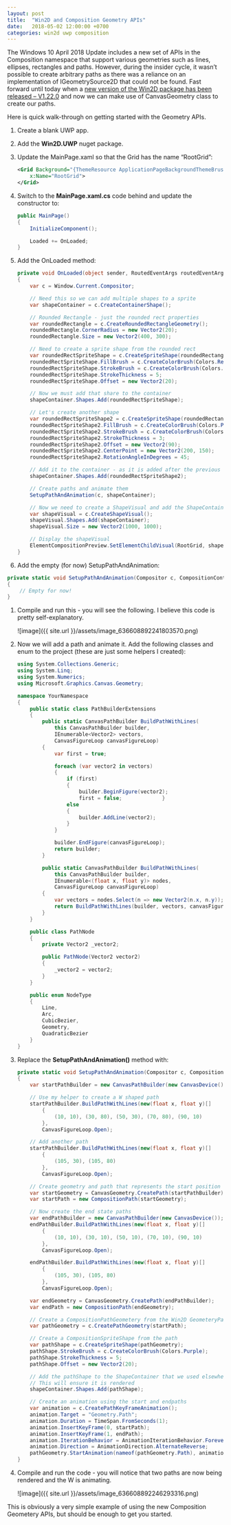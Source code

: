 ```yaml
---
layout: post
title:  "Win2D and Composition Geometry APIs"
date:   2018-05-02 12:00:00 +0700
categories: win2d uwp composition
---
```

The Windows 10 April 2018 Update includes a new set of APIs in the Composition namespace that support various geometries such as lines, ellipses, rectangles and paths. However, during the insider cycle, it wasn’t possible to create arbitrary paths as there was a reliance on an implementation of IGeometrySource2D that could not be found. Fast forward until today when a [new version of the Win2D package has been released – V1.22.0](https://blogs.msdn.microsoft.com/win2d/2018/05/02/win2d-1-22-0-igeometrysource2d-bugfixes-and-removal-of-8-1-support/) and now we can make use of CanvasGeometry class to create our paths.

Here is quick walk-through on getting started with the Geometry APIs.

1. Create a blank UWP app.

1. Add the **Win2D.UWP** nuget package.

1. Update the MainPage.xaml so that the Grid has the name “RootGrid”:

    ```xml
    <Grid Background="{ThemeResource ApplicationPageBackgroundThemeBrush}"
        x:Name="RootGrid">
    </Grid>
    ```

1. Switch to the **MainPage.xaml.cs** code behind and update the constructor to:

    ```csharp
    public MainPage()
    {
        InitializeComponent();

        Loaded += OnLoaded;
    }
    ```

1. Add the OnLoaded method:

    ```csharp
    private void OnLoaded(object sender, RoutedEventArgs routedEventArgs)
    {
        var c = Window.Current.Compositor;

        // Need this so we can add multiple shapes to a sprite
        var shapeContainer = c.CreateContainerShape();

        // Rounded Rectangle - just the rounded rect properties
        var roundedRectangle = c.CreateRoundedRectangleGeometry();
        roundedRectangle.CornerRadius = new Vector2(20);
        roundedRectangle.Size = new Vector2(400, 300);

        // Need to create a sprite shape from the rounded rect
        var roundedRectSpriteShape = c.CreateSpriteShape(roundedRectangle);
        roundedRectSpriteShape.FillBrush = c.CreateColorBrush(Colors.Red);
        roundedRectSpriteShape.StrokeBrush = c.CreateColorBrush(Colors.Green);
        roundedRectSpriteShape.StrokeThickness = 5;
        roundedRectSpriteShape.Offset = new Vector2(20);

        // Now we must add that share to the container
        shapeContainer.Shapes.Add(roundedRectSpriteShape);

        // Let's create another shape
        var roundedRectSpriteShape2 = c.CreateSpriteShape(roundedRectangle);
        roundedRectSpriteShape2.FillBrush = c.CreateColorBrush(Colors.Purple);
        roundedRectSpriteShape2.StrokeBrush = c.CreateColorBrush(Colors.Yellow);
        roundedRectSpriteShape2.StrokeThickness = 3;
        roundedRectSpriteShape2.Offset = new Vector2(90);
        roundedRectSpriteShape2.CenterPoint = new Vector2(200, 150);
        roundedRectSpriteShape2.RotationAngleInDegrees = 45;

        // Add it to the container - as it is added after the previous shape, it will appear on top
        shapeContainer.Shapes.Add(roundedRectSpriteShape2);

        // Create paths and animate them
        SetupPathAndAnimation(c, shapeContainer);

        // Now we need to create a ShapeVisual and add the ShapeContainer to it.
        var shapeVisual = c.CreateShapeVisual();
        shapeVisual.Shapes.Add(shapeContainer);
        shapeVisual.Size = new Vector2(1000, 1000);

        // Display the shapeVisual
        ElementCompositionPreview.SetElementChildVisual(RootGrid, shapeVisual);
    }
    ```

1. Add the empty (for now) SetupPathAndAnimation:

```csharp
private static void SetupPathAndAnimation(Compositor c, CompositionContainerShape shapeContainer)
{
    // Empty for now!
}
```

1. Compile and run this - you will see the following. I believe this code is pretty self-explanatory.

    ![image]({{ site.url }}/assets/image_636608892241803570.png)

1. Now we will add a path and animate it. Add the following classes and enum to the project (these are just some helpers I created):

    ```csharp
    using System.Collections.Generic;
    using System.Linq;
    using System.Numerics;
    using Microsoft.Graphics.Canvas.Geometry;

    namespace YourNamespace
    {
        public static class PathBuilderExtensions
        {
            public static CanvasPathBuilder BuildPathWithLines(
                this CanvasPathBuilder builder,
                IEnumerable<Vector2> vectors,
                CanvasFigureLoop canvasFigureLoop)
            {
                var first = true;

                foreach (var vector2 in vectors)
                {
                    if (first)
                    {
                        builder.BeginFigure(vector2);
                        first = false;             }
                    else
                    {
                        builder.AddLine(vector2);
                    }
                }

                builder.EndFigure(canvasFigureLoop);
                return builder;
            }

            public static CanvasPathBuilder BuildPathWithLines(
                this CanvasPathBuilder builder,
                IEnumerable<(float x, float y)> nodes,
                CanvasFigureLoop canvasFigureLoop)
            {
                var vectors = nodes.Select(n => new Vector2(n.x, n.y));
                return BuildPathWithLines(builder, vectors, canvasFigureLoop);
            }
        }

        public class PathNode
        {
            private Vector2 _vector2;

            public PathNode(Vector2 vector2)
            {
                _vector2 = vector2;
            }
        }

        public enum NodeType
        {
            Line,
            Arc,
            CubicBezier,
            Geometry,
            QuadraticBezier
        }
    }
    ```

1. Replace the **SetupPathAndAnimation()** method with:

    ```csharp
    private static void SetupPathAndAnimation(Compositor c, CompositionContainerShape shapeContainer)
    {
        var startPathBuilder = new CanvasPathBuilder(new CanvasDevice());

        // Use my helper to create a W shaped path
        startPathBuilder.BuildPathWithLines(new(float x, float y)[]
            {
                (10, 10), (30, 80), (50, 30), (70, 80), (90, 10)
            },
            CanvasFigureLoop.Open);

        // Add another path
        startPathBuilder.BuildPathWithLines(new(float x, float y)[]
            {
                (105, 30), (105, 80)
            },
            CanvasFigureLoop.Open);

        // Create geometry and path that represents the start position of an animation
        var startGeometry = CanvasGeometry.CreatePath(startPathBuilder);
        var startPath = new CompositionPath(startGeometry);

        // Now create the end state paths
        var endPathBuilder = new CanvasPathBuilder(new CanvasDevice());
        endPathBuilder.BuildPathWithLines(new(float x, float y)[]
            {
                (10, 10), (30, 10), (50, 10), (70, 10), (90, 10)
            },
            CanvasFigureLoop.Open);

        endPathBuilder.BuildPathWithLines(new(float x, float y)[]
            {
                (105, 30), (105, 80)
            },
            CanvasFigureLoop.Open);

        var endGeometry = CanvasGeometry.CreatePath(endPathBuilder);
        var endPath = new CompositionPath(endGeometry);

        // Create a CompositionPathGeometery from the Win2D GeometeryPath
        var pathGeometry = c.CreatePathGeometry(startPath);

        // Create a CompositionSpriteShape from the path
        var pathShape = c.CreateSpriteShape(pathGeometry);
        pathShape.StrokeBrush = c.CreateColorBrush(Colors.Purple);
        pathShape.StrokeThickness = 5;
        pathShape.Offset = new Vector2(20);

        // Add the pathShape to the ShapeContainer that we used elsewhere
        // This will ensure it is rendered
        shapeContainer.Shapes.Add(pathShape);

        // Create an animation using the start and endpaths
        var animation = c.CreatePathKeyFrameAnimation();
        animation.Target = "Geometry.Path";
        animation.Duration = TimeSpan.FromSeconds(1);
        animation.InsertKeyFrame(0, startPath);
        animation.InsertKeyFrame(1, endPath);
        animation.IterationBehavior = AnimationIterationBehavior.Forever;
        animation.Direction = AnimationDirection.AlternateReverse;
        pathGeometry.StartAnimation(nameof(pathGeometry.Path), animation);
    }
    ```

1. Compile and run the code - you will notice that two paths are now being rendered and the W is animating.

    ![image]({{ site.url }}/assets/image_636608892246293316.png)

This is obviously a very simple example of using the new Composition Geometery APIs, but should be enough to get you started.